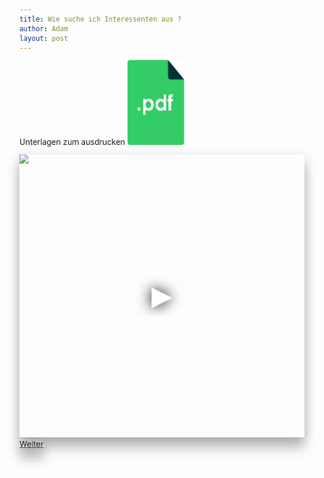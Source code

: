 ```yaml
---
title: Wie suche ich Interessenten aus ?
author: Adam
layout: post
---
```

  <p> Unterlagen zum ausdrucken <a href="assets/images/Wie suche ich interessenten aus.pdf"><img alt="pdf logo" src="assets/images/icon-354359_640.png" width="100" height="150"></a></p>
  
  <iframe frameborder="0"
  scrolling="no" 
  height="500" 
  width="100%" src="https://www.youtube-nocookie.com/embed/uoYVGoCw6w0?controls=0" style="box-shadow: 0 20px 20px 0 rgba(0, 0, 0, 0.2), 0 6px 20px 0 rgba(0, 0, 0, 0.19)"
      srcdoc="<style>*{padding:0;margin:0;overflow:hidden}html,body{height:100%}img,span{position:absolute;width:100%;top:0;bottom:0;margin:auto}span{height:1.5em;text-align:center;font:48px/1.5 sans-serif;color:white;text-shadow:0 0 0.5em black}</style>
  <a href=https://www.youtube-nocookie.com/embed/uoYVGoCw6w0?controls=0>
    <img src=https://img.youtube.com/vi/uoYVGoCw6w0/maxresdefault.jpg ><span>▶</span></a>">
  </iframe>
<br>
  <a href="#wie-lade-ich-ein" class="button scrolly" style="box-shadow: 0 20px 20px 0 rgba(0, 0, 0, 0.2), 0 6px 20px 0 rgba(0, 0, 0, 0.19)">Weiter</a>
